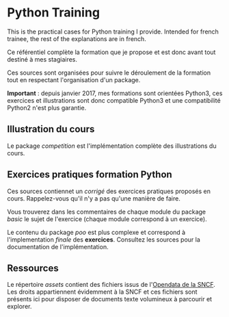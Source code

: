 # Python Training

This is the practical cases for Python training I provide. Intended for french
trainee, the rest of the explanations are in french.

Ce référentiel complète la formation que je propose et est donc avant tout
destiné à mes stagiaires. 

Ces sources sont organisées pour suivre le déroulement de la formation tout en
respectant l'organisation d'un package.

**Important** : depuis janvier 2017, mes formations sont orientées Python3, ces
exercices et illustrations sont donc compatible Python3 et une compatibilité
Python2 n'est plus garantie.  

## Illustration du cours

Le package *competition* est l'implémentation complète des illustrations du
cours.

## Exercices pratiques formation Python

Ces sources contiennet un *corrigé* des exercices pratiques proposés en cours.
Rappelez-vous qu'il n'y a pas qu'une manière de faire.

Vous trouverez dans les commentaires de chaque module du package *basic* le
sujet de l'exercice (chaque module correspond à un exercice).

Le contenu du package *poo* est plus complexe et correspond à l'implementation
*finale* des **exercices**. Consultez les sources pour la documentation
de l'implémentation.

## Ressources

Le répertoire *assets* contient des fichiers issus de
l'[Opendata de la SNCF](https://data.sncf.com/). Les droits appartiennent
évidemment à la SNCF et ces fichiers sont présents ici pour disposer de documents
 texte volumineux à parcourir et explorer.